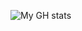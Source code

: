 ![My GH stats](https://github-readme-stats.vercel.app/api?username=c-lodder&title_color=fff&icon_color=79ff97&text_color=9f9f9f&bg_color=151515)
